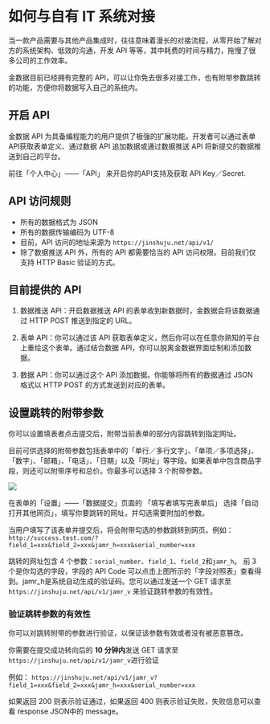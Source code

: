# 如何与自有 IT 系统对接

当一款产品需要与其他产品集成时，往往意味着漫长的对接流程，从零开始了解对方的系统架构、低效的沟通，开发 API 等等，其中耗费的时间与精力，拖慢了很多公司的工作效率。

金数据目前已经拥有完整的 API，可以让你免去很多对接工作，也有附带参数跳转的功能，方便你将数据写入自己的系统内。

## 开启 API

金数据 API 为具备编程能力的用户提供了极强的扩展功能。开发者可以通过表单API获取表单定义、通过数据 API 追加数据或通过数据推送 API 将新提交的数据推送到自己的平台。

前往「个人中心」——「API」 来开启你的API支持及获取 API Key／Secret.

## **API 访问规则**

* 所有的数据格式为 JSON
* 所有的数据传输编码为 UTF-8
* 目前，API 访问的地址来源为 `https://jinshuju.net/api/v1/`
* 除了数据推送 API 外，所有的 API 都需要恰当的 API 访问权限。目前我们仅支持 HTTP Basic 验证的方式。

## 目前提供的 API

1. 数据推送 API：开启数据推送 API 的表单收到新数据时，金数据会将该数据通过 HTTP POST 推送到指定的 URL。

2. 表单 API：你可以通过该 API 获取表单定义，然后你可以在任意你熟知的平台上重绘这个表单。通过结合数据 API，你可以脱离金数据界面绘制和添加数据。

3. 数据 API：你可以通过这个 API 添加数据。你能够将所有的数据通过 JSON 格式以 HTTP POST 的方式发送到对应的表单。


## 设置跳转的附带参数

你可以设置填表者点击提交后，附带当前表单的部分内容跳转到指定网址。

目前可供选择的附带参数包括表单中的「单行／多行文字」、「单项／多项选择」、「数字」、「邮箱」、「电话」、「日期」以及「网址」等字段。如果表单中包含商品字段，则还可以附带序号和总价。你最多可以选择 3 个附带参数。

![](https://o1cqumdwn.qnssl.com/assets/file/408/redirect-with-params.png)

在表单的「设置」——「数据提交」页面的 「填写者填写完表单后」 选择「自动打开其他网页」，填写你要跳转的网址，并勾选需要附加的参数。

当用户填写了该表单并提交后，将会附带勾选的参数跳转到网页。例如：`http://success.test.com/?field_1=xxx&field_2=xxx&jamr_h=xxx&serial_number=xxx`

跳转的网址包含 4 个参数：`serial_number`、`field_1`、`field_2`和`jamr_h`。 前 3 个是你勾选的字段，字段的 API Code 可以点击上图所示的「字段对照表」查看得到。jamr\_h是系统自动生成的验证码。您可以通过发送一个 GET 请求至`https://jinshuju.net/api/v1/jamr_v` 来验证跳转参数的有效性。

### 验证跳转参数的有效性

你可以对跳转附带的参数进行验证，以保证该参数有效或者没有被恶意篡改。

你需要在提交成功转向后的 **10 分钟内**发送 GET 请求至 `https://jinshuju.net/api/v1/jamr_v`进行验证

例如： `https://jinshuju.net/api/v1/jamr_v?field_1=xxx&field_2=xxx&jamr_h=xxx&serial_number=xxx`

如果返回 200 则表示验证通过，如果返回 400 则表示验证失败，失败信息可以查看 response JSON中的 message。

